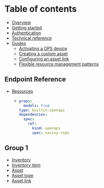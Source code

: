 # Table of contents

* [Overview](README.md)
* [Getting started](getting-started.md)
* [Authentication](authentication.md)
* [Technical reference](technical-reference.md)
* [Guides](guides/README.md)
  * [Activating a GPS device](guides/activating-a-gps-device.md)
  * [Creating a custom asset](guides/creating-a-custom-asset.md)
  * [Configuring an asset link](guides/configuring-an-asset-link.md)
  * [Flexible resource management patterns](guides/flexible-resource-management-patterns.md)

## Endpoint Reference

* [Resources](resources/README.md)
  * ```yaml
    props:
      models: true
    type: builtin:openapi
    dependencies:
      spec:
        ref:
          kind: openapi
          spec: navixy-repo
    ```

## Group 1

* [Inventory](group-1/inventory.md)
* [Inventory item](group-1/inventory-item.md)
* [Asset](group-1/asset.md)
* [Asset type](group-1/asset-type.md)
* [Asset link](group-1/asset-link.md)
